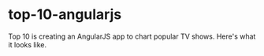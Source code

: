 # top-10-angularjs

Top 10 is creating an AngularJS app to chart popular TV shows. Here's what it looks like.
